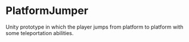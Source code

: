 # PlatformJumper
Unity prototype in which the player jumps from platform to platform with some teleportation abilities.
